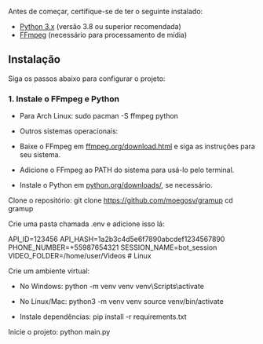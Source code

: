 Antes de começar, certifique-se de ter o seguinte instalado:
- [Python 3.x](https://www.python.org/downloads/) (versão 3.8 ou superior recomendada)
- [FFmpeg](https://ffmpeg.org/download.html) (necessário para processamento de mídia)

## Instalação

Siga os passos abaixo para configurar o projeto:

### 1. Instale o FFmpeg e Python
- Para Arch Linux:
sudo pacman -S ffmpeg python

- Outros sistemas operacionais:
- Baixe o FFmpeg em [ffmpeg.org/download.html](https://ffmpeg.org/download.html) e siga as instruções para seu sistema.
- Adicione o FFmpeg ao PATH do sistema para usá-lo pelo terminal.
- Instale o Python em [python.org/downloads/](https://www.python.org/downloads/), se necessário.

Clone o repositório:
git clone https://github.com/moegosv/gramup
cd gramup

Crie uma pasta chamada .env e adicione isso lá:

API_ID=123456
API_HASH=1a2b3c4d5e6f7890abcdef1234567890
PHONE_NUMBER=+55987654321
SESSION_NAME=bot_session
VIDEO_FOLDER=/home/user/Videos # Linux

Crie um ambiente virtual:

- No Windows:
python -m venv venv
venv\Scripts\activate

- No Linux/Mac:
python3 -m venv venv
source venv/bin/activate


- Instale dependências:
pip install -r requirements.txt

Inicie o projeto:
python main.py
